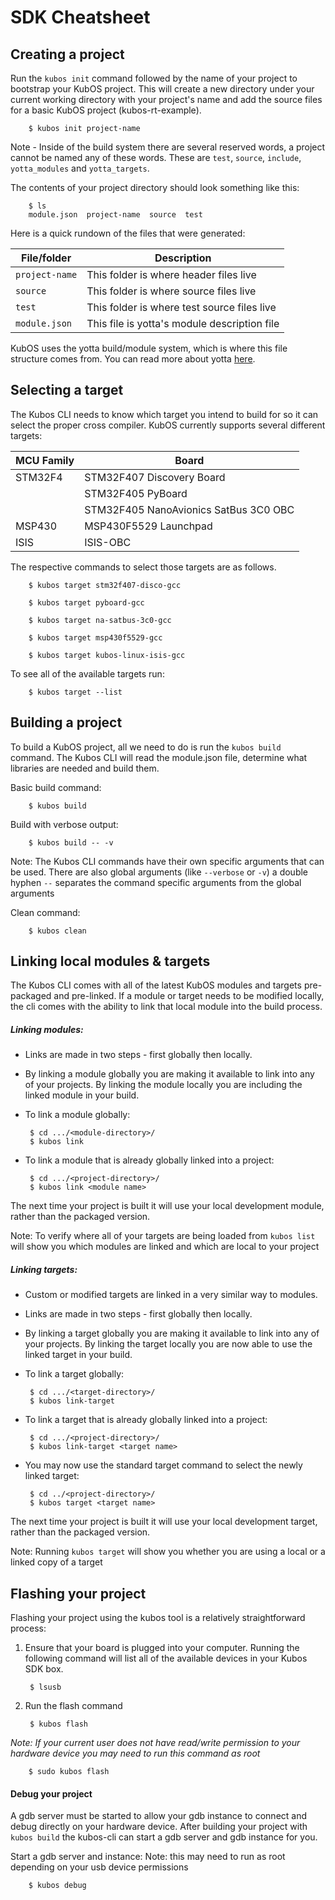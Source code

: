 # SDK Cheatsheet

## Creating a project

Run the `kubos init` command followed by the name of your project to bootstrap your KubOS project. This will create a new directory under your current working directory with your project's name and add the source files for a basic KubOS project (kubos-rt-example).

        $ kubos init project-name

Note - Inside of the build system there are several reserved words, a project cannot be named any of these words. These are `test`, `source`, `include`, `yotta_modules` and `yotta_targets`.

The contents of your project directory should look something like this:

        $ ls
        module.json  project-name  source  test

Here is a quick rundown of the files that were generated:

| File/folder   | Description  |
| ------------- |-------------|
| `project-name` | This folder is where header files live |
| `source`   | This folder is where source files live |
| `test`    | This folder is where test source files live |
| `module.json` | This file is yotta's module description file |


KubOS uses the yotta build/module system, which is where this file structure comes from. You can read more about yotta [here](http://yottadocs.mbed.com/).

## Selecting a target

The Kubos CLI needs to know which target you intend to build for so it can select the proper cross compiler. KubOS currently supports several different targets:

| MCU Family   | Board  |
| ------------- |-------------|
| STM32F4 | STM32F407 Discovery Board |
|    |  STM32F405 PyBoard |
|  | STM32F405 NanoAvionics SatBus 3C0 OBC |
| MSP430     | MSP430F5529 Launchpad |
| ISIS       | ISIS-OBC |


The respective commands to select those targets are as follows.

        $ kubos target stm32f407-disco-gcc

        $ kubos target pyboard-gcc

        $ kubos target na-satbus-3c0-gcc

        $ kubos target msp430f5529-gcc

        $ kubos target kubos-linux-isis-gcc

To see all of the available targets run:

        $ kubos target --list

## Building a project

To build a KubOS project, all we need to do is run the `kubos build` command. The Kubos CLI will read the module.json file, determine what libraries are needed and build them.

Basic build command:

        $ kubos build

Build with verbose output:

        $ kubos build -- -v

Note: The Kubos CLI commands have their own specific arguments that can be used. There are also global arguments (like `--verbose` or `-v`) a double hyphen `--` separates the command specific arguments from the global arguments

Clean command:

        $ kubos clean

## Linking local modules & targets

The Kubos CLI comes with all of the latest KubOS modules and targets pre-packaged and pre-linked. If a module or target needs to be modified locally, the cli comes with the ability to link that local module into the build process.

##### Linking modules:

 * Links are made in two steps - first globally then locally.

 * By linking a module globally you are making it available to link into any of your projects. By linking the module locally you are including the linked module in your build.

 * To link a module globally:

        $ cd .../<module-directory>/
        $ kubos link

 * To link a module that is already globally linked into a project:

        $ cd .../<project-directory>/
        $ kubos link <module name>

The next time your project is built it will use your local development module, rather than the packaged version.

Note: To verify where all of your targets are being loaded from `kubos list` will show you which modules are linked and which are local to your project

##### Linking targets:

 * Custom or modified targets are linked in a very similar way to modules.

 * Links are made in two steps - first globally then locally.

 * By linking a target globally you are making it available to link into any of your projects. By linking the target locally you are now able to use the linked target in your build.

 * To link a target globally:

        $ cd .../<target-directory>/
        $ kubos link-target

 * To link a target that is already globally linked into a project:

        $ cd .../<project-directory>/
        $ kubos link-target <target name>

 * You may now use the standard target command to select the newly linked target:

        $ cd ../<project-directory>/
        $ kubos target <target name>

The next time your project is built it will use your local development target, rather than the packaged version.

Note: Running `kubos target` will show you whether you are using a local or a linked copy of a target

## Flashing your project

Flashing your project using the kubos tool is a relatively straightforward process:

1. Ensure that your board is plugged into your computer. Running the following command will list all of the available devices in your Kubos SDK box.

        $ lsusb

2. Run the flash command

        $ kubos flash

*Note: If your current user does not have read/write permission to your hardware device you may need to run this command as root*

        $ sudo kubos flash

#### Debug your project

A gdb server must be started to allow your gdb instance to connect and debug directly on your hardware device.
After building your project with `kubos build` the kubos-cli can start a gdb server and gdb instance for you.

Start a gdb server and instance:
Note: this may need to run as root depending on your usb device permissions

        $ kubos debug


